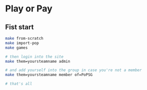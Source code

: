 # Play or Pay

## Fist start

```bash
make from-scratch
make import-pop
make games

# then login into the site
make them=yoursteamname admin

# and add yourself into the group in case you're not a member
make them=yoursteamname member of=PoPSG

# that's all
```
